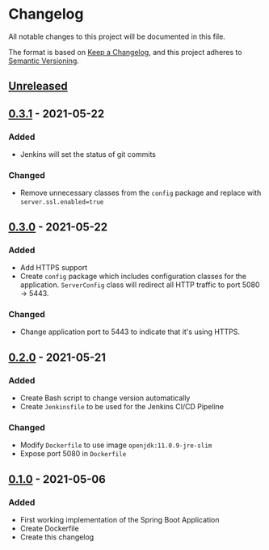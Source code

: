 # Changelog
All notable changes to this project will be documented in this file.

The format is based on [Keep a Changelog](https://keepachangelog.com/en/1.0.0/),
and this project adheres to [Semantic Versioning](https://semver.org/spec/v2.0.0.html).

## [Unreleased]

## [0.3.1] - 2021-05-22
### Added
- Jenkins will set the status of git commits

### Changed
- Remove unnecessary classes from the `config` package and replace with `server.ssl.enabled=true`

## [0.3.0] - 2021-05-22
### Added
- Add HTTPS support
- Create `config` package which includes configuration classes for the application.
`ServerConfig` class will redirect all HTTP traffic to port 5080 -> 5443.

### Changed
- Change application port to 5443 to indicate that it's using HTTPS.

## [0.2.0] - 2021-05-21
### Added
- Create Bash script to change version automatically
- Create `Jenkinsfile` to be used for the Jenkins CI/CD Pipeline

### Changed
- Modify `Dockerfile` to use image `openjdk:11.0.9-jre-slim`
- Expose port 5080 in `Dockerfile`

## [0.1.0] - 2021-05-06
### Added
- First working implementation of the Spring Boot Application
- Create Dockerfile
- Create this changelog

[Unreleased]: https://github.com/reloadedd/correct-an-address/compare/v0.3.1...HEAD
[0.3.1]: https://github.com/reloadedd/correct-an-address/releases/tag/v0.3.1
[0.3.0]: https://github.com/reloadedd/correct-an-address/releases/tag/v0.3.0
[0.2.0]: https://github.com/reloadedd/correct-an-address/releases/tag/v0.2.0
[0.1.0]: https://github.com/reloadedd/correct-an-address/releases/tag/v0.1.0